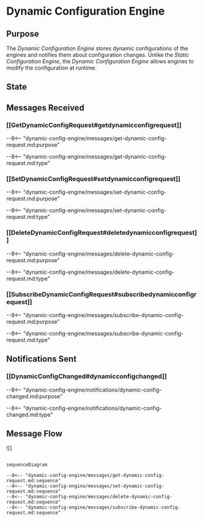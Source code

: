 <div class="engine">

# Dynamic Configuration Engine

## Purpose

<!-- --8<-- [start:purpose] -->
The *Dynamic Configuration Engine* stores dynamic configurations of the engines and notifies them about configuration changes.
Unlike the *Static Configuration Engine*, the *Dynamic Configuration Engine* allows engines to modify the configuration at runtime. 
<!-- --8<-- [end:purpose] -->

## State


## Messages Received

### [[GetDynamicConfigRequest#getdynamicconfigrequest]]

--8<-- "dynamic-config-engine/messages/get-dynamic-config-request.md:purpose"

--8<-- "dynamic-config-engine/messages/get-dynamic-config-request.md:type"

### [[SetDynamicConfigRequest#setdynamicconfigrequest]]

--8<-- "dynamic-config-engine/messages/set-dynamic-config-request.md:purpose"

--8<-- "dynamic-config-engine/messages/set-dynamic-config-request.md:type"

### [[DeleteDynamicConfigRequest#deletedynamicconfigrequest]]

--8<-- "dynamic-config-engine/messages/delete-dynamic-config-request.md:purpose"

--8<-- "dynamic-config-engine/messages/delete-dynamic-config-request.md:type"

### [[SubscribeDynamicConfigRequest#subscribedynamicconfigrequest]]

--8<-- "dynamic-config-engine/messages/subscribe-dynamic-config-request.md:purpose"

--8<-- "dynamic-config-engine/messages/subscribe-dynamic-config-request.md:type"


## Notifications Sent

### [[DynamicConfigChanged#dynamicconfigchanged]]

--8<-- "dynamic-config-engine/notifications/dynamic-config-changed.md:purpose"

--8<-- "dynamic-config-engine/notifications/dynamic-config-changed.md:type"


## Message Flow
![]

 <!-- --8<-- [start:messages] -->

 ```mermaid

 sequenceDiagram

 --8<-- "dynamic-config-engine/messages/get-dynamic-config-request.md:sequence"
 --8<-- "dynamic-config-engine/messages/set-dynamic-config-request.md:sequence"
 --8<-- "dynamic-config-engine/messages/delete-dynamic-config-request.md:sequence"
 --8<-- "dynamic-config-engine/messages/subscribe-dynamic-config-request.md:sequence"


 ```

 <!-- --8<-- [end:messages] -->

</div>
